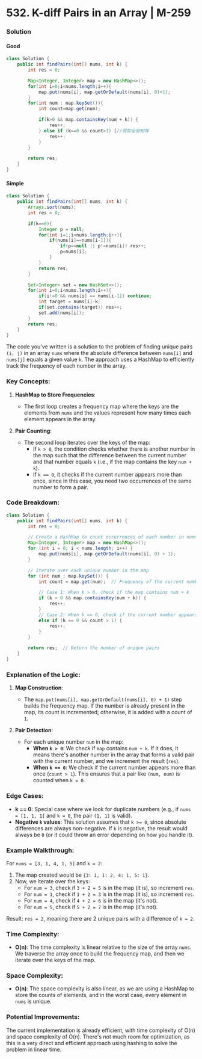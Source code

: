 # 532. K-diff Pairs in an Array | M-259

### Solution

<!-- tabs:start -->
#### **Good**
```java
class Solution {
    public int findPairs(int[] nums, int k) {
        int res = 0;

        Map<Integer, Integer> map = new HashMap<>();
        for(int i=0;i<nums.length;i++){
            map.put(nums[i], map.getOrDefault(nums[i], 0)+1);
        }
        for(int num : map.keySet()){
            int count=map.get(num);

            if(k>0 && map.containsKey(num + k)) {
                res++;
            } else if (k==0 && count>1) {//假如全部相等
                res++;
            }
        }

        return res;
    }
}
```


#### **Simple**
```java
class Solution {
    public int findPairs(int[] nums, int k) {
        Arrays.sort(nums);
        int res = 0;

        if(k==0){
            Integer p = null;
            for(int i=1;i<nums.length;i++){
                if(nums[i]==nums[i-1]){
                    if(p==null || p!=nums[i]) res++;
                    p=nums[i];
                }
            }
            return res;
        }

        Set<Integer> set = new HashSet<>();
        for(int i=0;i<nums.length;i++){
            if(i!=0 && nums[i] == nums[i-1]) continue;
            int target = nums[i]-k;
            if(set.contains(target)) res++;
            set.add(nums[i]);
        }
        return res;
    }
}


```
<!-- tabs:end -->

The code you've written is a solution to the problem of finding unique pairs `(i, j)` in an array `nums` where the absolute difference between `nums[i]` and `nums[j]` equals a given value `k`. The approach uses a HashMap to efficiently track the frequency of each number in the array.

### Key Concepts:
1. **HashMap to Store Frequencies**:
    - The first loop creates a frequency map where the keys are the elements from `nums` and the values represent how many times each element appears in the array.

2. **Pair Counting**:
    - The second loop iterates over the keys of the map:
        - If `k > 0`, the condition checks whether there is another number in the map such that the difference between the current number and that number equals `k` (i.e., if the map contains the key `num + k`).
        - If `k == 0`, it checks if the current number appears more than once, since in this case, you need two occurrences of the same number to form a pair.

### Code Breakdown:

```java
class Solution {
    public int findPairs(int[] nums, int k) {
        int res = 0;

        // Create a HashMap to count occurrences of each number in nums
        Map<Integer, Integer> map = new HashMap<>();
        for (int i = 0; i < nums.length; i++) {
            map.put(nums[i], map.getOrDefault(nums[i], 0) + 1);
        }

        // Iterate over each unique number in the map
        for (int num : map.keySet()) {
            int count = map.get(num);  // Frequency of the current number

            // Case 1: When k > 0, check if the map contains num + k
            if (k > 0 && map.containsKey(num + k)) {
                res++;
            }
            // Case 2: When k == 0, check if the current number appears more than once
            else if (k == 0 && count > 1) {
                res++;
            }
        }

        return res;  // Return the number of unique pairs
    }
}
```

### Explanation of the Logic:

1. **Map Construction**:
    - The `map.put(nums[i], map.getOrDefault(nums[i], 0) + 1)` step builds the frequency map. If the number is already present in the map, its count is incremented; otherwise, it is added with a count of `1`.

2. **Pair Detection**:
    - For each unique number `num` in the map:
        - **When `k > 0`**: We check if `map` contains `num + k`. If it does, it means there's another number in the array that forms a valid pair with the current number, and we increment the result (`res`).
        - **When `k == 0`**: We check if the current number appears more than once (`count > 1`). This ensures that a pair like `(num, num)` is counted when `k = 0`.

### Edge Cases:
- **k == 0**: Special case where we look for duplicate numbers (e.g., if `nums = [1, 1, 1]` and `k = 0`, the pair `(1, 1)` is valid).
- **Negative `k` values**: This solution assumes that `k >= 0`, since absolute differences are always non-negative. If `k` is negative, the result would always be `0` (or it could throw an error depending on how you handle it).

### Example Walkthrough:

For `nums = [3, 1, 4, 1, 5]` and `k = 2`:

1. The map created would be `{3: 1, 1: 2, 4: 1, 5: 1}`.
2. Now, we iterate over the keys:
    - For `num = 3`, check if `3 + 2 = 5` is in the map (it is), so increment `res`.
    - For `num = 1`, check if `1 + 2 = 3` is in the map (it is), so increment `res`.
    - For `num = 4`, check if `4 + 2 = 6` is in the map (it's not).
    - For `num = 5`, check if `5 + 2 = 7` is in the map (it's not).

Result: `res = 2`, meaning there are 2 unique pairs with a difference of `k = 2`.

### Time Complexity:
- **O(n)**: The time complexity is linear relative to the size of the array `nums`. We traverse the array once to build the frequency map, and then we iterate over the keys of the map.

### Space Complexity:
- **O(n)**: The space complexity is also linear, as we are using a HashMap to store the counts of elements, and in the worst case, every element in `nums` is unique.

### Potential Improvements:
The current implementation is already efficient, with time complexity of O(n) and space complexity of O(n). There's not much room for optimization, as this is a very direct and efficient approach using hashing to solve the problem in linear time.